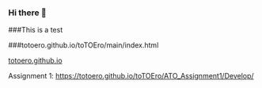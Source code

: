 ### Hi there 👋

<!--
**toTOEro/toTOEro** is a ✨ _special_ ✨ repository because its `README.md` (this file) appears on your GitHub profile.

Here are some ideas to get you started:

- 🔭 I’m currently working on ...
- 🌱 I’m currently learning ...
- 👯 I’m looking to collaborate on ...
- 🤔 I’m looking for help with ...
- 💬 Ask me about ...
- 📫 How to reach me: ...
- 😄 Pronouns: ...
- ⚡ Fun fact: ...
-->
###This is a test

###totoero.github.io/toTOEro/main/index.html

[totoero.github.io](https://totoero.github.io/toTOEro/)

Assignment 1: https://totoero.github.io/toTOEro/ATO_Assignment1/Develop/

